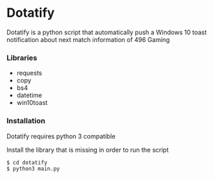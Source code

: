 # Dotatify

Dotatify is a python script that automatically push a Windows 10 toast notification about next match information of 496 Gaming

### Libraries
* requests
* copy
* bs4
* datetime
* win10toast

### Installation

Dotatify requires python 3 compatible

Install the library that is missing in order to run the script

```sh
$ cd dotatify
$ python3 main.py
```
